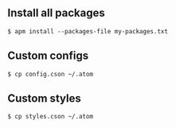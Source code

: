 Install all packages
--------------------
``$ apm install --packages-file my-packages.txt``

Custom configs
-------------
``$ cp config.cson ~/.atom``

Custom styles
-------------
``$ cp styles.cson ~/.atom``
